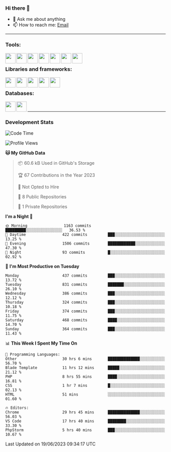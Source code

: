 ### Hi there 👋

- 💬 Ask me about anything
- 📫 How to reach me: [Email]

---

### Tools:
<img align='left' height="32" width="32" src="https://cdn.jsdelivr.net/npm/simple-icons@4.8.0/icons/phpstorm.svg" />
<img align='left' height="32" width="32" src="https://cdn.jsdelivr.net/npm/simple-icons@4.8.0/icons/webstorm.svg" />
<img align='left' height="32" width="32" src="https://cdn.jsdelivr.net/npm/simple-icons@4.8.0/icons/visualstudiocode.svg" />
<img align='left' height="32" width="32" src="https://cdn.jsdelivr.net/npm/simple-icons@4.8.0/icons/sublimetext.svg" />
<img align='left' height="32" width="32" src="https://cdn.jsdelivr.net/npm/simple-icons@4.8.0/icons/laragon.svg" />
<img align='left' height="32" width="32" src="https://cdn.jsdelivr.net/npm/simple-icons@4.8.0/icons/docker.svg" />
<img align='left' height="32" width="32" src="https://cdn.jsdelivr.net/npm/simple-icons@4.8.0/icons/amazonaws.svg" />
<br>

### Libraries and frameworks:
<img align='left' height="32" width="32" src="https://cdn.jsdelivr.net/npm/simple-icons@4.8.0/icons/laravel.svg" />
<img align='left' height="32" width="32" src="https://cdn.jsdelivr.net/npm/simple-icons@4.8.0/icons/vue-dot-js.svg" />
<img align='left' height="32" width="32" src="https://cdn.jsdelivr.net/npm/simple-icons@4.8.0/icons/jquery.svg" />
<img align='left' height="32" width="32" src="https://cdn.jsdelivr.net/npm/simple-icons@4.8.0/icons/sass.svg" />
<img align='left' height="32" width="32" src="https://cdn.jsdelivr.net/npm/simple-icons@4.8.0/icons/tailwindcss.svg" />
<br>

### Databases:
<img align='left' height="32" width="32" src="https://cdn.jsdelivr.net/npm/simple-icons@4.8.0/icons/mysql.svg" />
<img align='left' height="32" width="32" src="https://cdn.jsdelivr.net/npm/simple-icons@4.8.0/icons/microsoftsqlserver.svg" />
<br>

---
### Development Stats
<!--START_SECTION:waka-->
![Code Time](http://img.shields.io/badge/Code%20Time-1%2C830%20hrs%2031%20mins-blue)

![Profile Views](http://img.shields.io/badge/Profile%20Views-14-blue)

**🐱 My GitHub Data** 

> 📦 60.6 kB Used in GitHub's Storage 
 > 
> 🏆 67 Contributions in the Year 2023
 > 
> 🚫 Not Opted to Hire
 > 
> 📜 8 Public Repositories 
 > 
> 🔑 1 Private Repositories 
 > 
**I'm a Night 🦉** 

```text
🌞 Morning                1163 commits        █████████░░░░░░░░░░░░░░░░   36.53 % 
🌆 Daytime                422 commits         ███░░░░░░░░░░░░░░░░░░░░░░   13.25 % 
🌃 Evening                1506 commits        ████████████░░░░░░░░░░░░░   47.30 % 
🌙 Night                  93 commits          █░░░░░░░░░░░░░░░░░░░░░░░░   02.92 % 
```
📅 **I'm Most Productive on Tuesday** 

```text
Monday                   437 commits         ███░░░░░░░░░░░░░░░░░░░░░░   13.72 % 
Tuesday                  831 commits         ███████░░░░░░░░░░░░░░░░░░   26.10 % 
Wednesday                386 commits         ███░░░░░░░░░░░░░░░░░░░░░░   12.12 % 
Thursday                 324 commits         ███░░░░░░░░░░░░░░░░░░░░░░   10.18 % 
Friday                   374 commits         ███░░░░░░░░░░░░░░░░░░░░░░   11.75 % 
Saturday                 468 commits         ████░░░░░░░░░░░░░░░░░░░░░   14.70 % 
Sunday                   364 commits         ███░░░░░░░░░░░░░░░░░░░░░░   11.43 % 
```


📊 **This Week I Spent My Time On** 

```text
💬 Programming Languages: 
Other                    30 hrs 6 mins       ██████████████░░░░░░░░░░░   56.70 % 
Blade Template           11 hrs 12 mins      █████░░░░░░░░░░░░░░░░░░░░   21.12 % 
PHP                      8 hrs 55 mins       ████░░░░░░░░░░░░░░░░░░░░░   16.81 % 
CSS                      1 hr 7 mins         █░░░░░░░░░░░░░░░░░░░░░░░░   02.13 % 
HTML                     51 mins             ░░░░░░░░░░░░░░░░░░░░░░░░░   01.60 % 

🔥 Editors: 
Chrome                   29 hrs 45 mins      ██████████████░░░░░░░░░░░   56.03 % 
VS Code                  17 hrs 40 mins      ████████░░░░░░░░░░░░░░░░░   33.30 % 
PhpStorm                 5 hrs 40 mins       ███░░░░░░░░░░░░░░░░░░░░░░   10.67 % 
```


 Last Updated on 19/06/2023 09:34:17 UTC
<!--END_SECTION:waka-->

[huyviet]: https://huyviet.vn/
[EMAIl]: https://mail.google.com/mail/u/0/?fs=1&tf=cm&source=mailto&to=huynguyenviet0110@gmail.com
